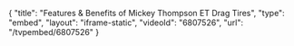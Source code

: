 {
    "title": "Features & Benefits of Mickey Thompson ET Drag Tires",
    "type": "embed",
    "layout": "iframe-static",
    "videoId": "6807526",
    "url": "\/tvpembed\/6807526"
}